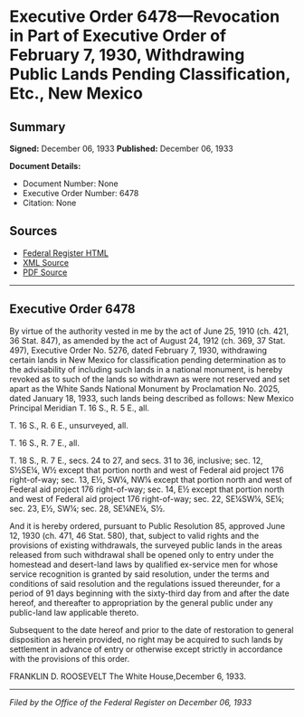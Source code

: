 # Executive Order 6478—Revocation in Part of Executive Order of February 7, 1930, Withdrawing Public Lands Pending Classification, Etc., New Mexico

## Summary

**Signed:** December 06, 1933
**Published:** December 06, 1933

**Document Details:**
- Document Number: None
- Executive Order Number: 6478
- Citation: None

## Sources
- [Federal Register HTML](https://www.presidency.ucsb.edu/documents/executive-order-6478-revocation-part-executive-order-february-7-1930-withdrawing-public)
- [XML Source](None)
- [PDF Source](None)

---

## Executive Order 6478

By virtue of the authority vested in me by the act of June 25, 1910 (ch. 421, 36 Stat. 847), as amended by the act of August 24, 1912 (ch. 369, 37 Stat. 497), Executive Order No. 5276, dated February 7, 1930, withdrawing certain lands in New Mexico for classification pending determination as to the advisability of including such lands in a national monument, is hereby revoked as to such of the lands so withdrawn as were not reserved and set apart as the White Sands National Monument by Proclamation No. 2025, dated January 18, 1933, such lands being described as follows:
New Mexico Principal Meridian
T. 16 S., R. 5 E., all.

T. 16 S., R. 6 E., unsurveyed, all.

T. 16 S., R. 7 E., all.

T. 18 S., R. 7 E., secs. 24 to 27, and secs. 31 to 36, inclusive;
sec. 12, S½SE¼, W½ except that portion north and west of Federal aid project 176 right-of-way;
sec. 13, E½, SW¼, NW¼ except that portion north and west of Federal aid project 176 right-of-way;
sec. 14, E½ except that portion north and west of Federal aid project 176 right-of-way;
sec. 22, SE¼SW¼, SE¼;
sec. 23, E½, SW¼;
sec. 28, SE¼NE¼, S½.

And it is hereby ordered, pursuant to Public Resolution 85, approved June 12, 1930 (ch. 471, 46 Stat. 580), that, subject to valid rights and the provisions of existing withdrawals, the surveyed public lands in the areas released from such withdrawal shall be opened only to entry under the homestead and desert-land laws by qualified ex-service men for whose service recognition is granted by said resolution, under the terms and conditions of said resolution and the regulations issued thereunder, for a period of 91 days beginning with the sixty-third day from and after the date hereof, and thereafter to appropriation by the general public under any public-land law applicable thereto.

Subsequent to the date hereof and prior to the date of restoration to general disposition as herein provided, no right may be acquired to such lands by settlement in advance of entry or otherwise except strictly in accordance with the provisions of this order.

FRANKLIN D. ROOSEVELT
The White House,December 6, 1933.

---

*Filed by the Office of the Federal Register on December 06, 1933*
